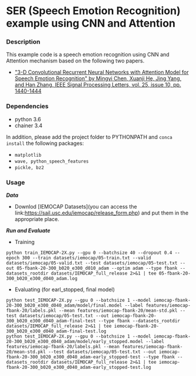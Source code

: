 # SER (Speech Emotion Recognition) example using CNN and Attention

### Description

This example code is a speech emotion recognition using CNN and Attention mechanism based on the following two papers.
- ["3-D Convolutional Recurrent Neural Networks with Attention Model for Speech Emotion Recognition" by Mingyi Chen, Xuanji He, Jing Yang, and Han Zhang, IEEE Signal Processing Letters, vol. 25, issue 10, pp. 1440-1444](https://github.com/xuanjihe/speech-emotion-recognition/blob/master/3-D.pdf)

### Dependencies
- python 3.6
- chainer 3.4

In addition, please add the project folder to PYTHONPATH and `conca install` the following packages:
- `matplotlib`
- `wave, python_speech_features`
- `pickle, bz2`

### Usage ###

***Data***

  - Downlod [IEMOCAP Datasets](you can access the link:https://sail.usc.edu/iemocap/release_form.php) and put them in the appropriate place.

***Run and Evaluate***

- Training

```
python train_IEMOCAP-2X.py --gpu 0 --batchsize 40 --dropout 0.4 --epoch 300 --train datasets/iemocap/05-train.txt --valid datasets/iemocap/05-valid.txt --test datasets/iemocap/05-test.txt --out 05-fbank-20-300_b020_e300_d010_adam --optim adam --type fbank --datasets_rootdir datasets/IEMOCAP_full_release 2>&1 | tee 05-fbank-20-300_b020_e300_d040_adam.log
```

- Evaluating (for earl_stopped, final model)

```
python test_IEMOCAP-2X.py --gpu 0 --batchsize 1 --model iemocap-fbank-20-300_b020_e300_d040_adam/model/final.model --label features/iemocap-fbank-20/labels.pkl --mean features/iemocap-fbank-20/mean-std.pkl --test datasets/iemocap/05-test.txt --out iemocap-fbank-20-300_b020_e300_d040_adam-final-test --type fbank --datasets_rootdir datasets/IEMOCAP_full_release 2>&1 | tee iemocap-fbank-20-300_b020_e300_d040_adam-final-test.log
python test_IEMOCAP-2X.py --gpu 0 --batchsize 1 --model iemocap-fbank-20-300_b020_e300_d040_adam/model/early_stopped.model --label features/iemocap-fbank-20/labels.pkl --mean features/iemocap-fbank-20/mean-std.pkl --test datasets/iemocap/05-test.txt --out iemocap-fbank-20-300_b020_e300_d040_adam-early_stopped-test --type fbank --datasets_rootdir datasets/IEMOCAP_full_release 2>&1 | tee iemocap-fbank-20-300_b020_e300_d040_adam-early_stopped-test.log
```
